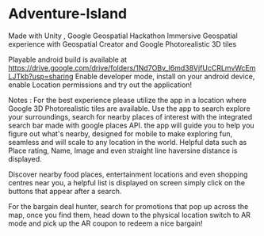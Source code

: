 # Adventure-Island
Made with Unity , Google Geospatial Hackathon Immersive Geospatial experience with Geospatial Creator and Google Photorealistic 3D tiles

Playable android build is available at https://drive.google.com/drive/folders/1Nd7OBv_l6md38VjfUcCRLmvWcEmLJTkb?usp=sharing
Enable developer mode, install on your android device, enable Location permissions and try out the application! 

Notes : For the best experience please utilize the app in a location where Google 3D Photorealistic tiles are available. 
Use the app to search explore your surroundings, search for nearby places of interest with the integrated search bar made with google places API. 
the app will guide you to help you figure out what's nearby, designed for mobile to make exploring fun, seamless and will scale to any location in the world. 
Helpful data such as Place rating, Name, Image and even straight line haversine distance is displayed.

Discover nearby food places, entertainment locations and even shopping centres near you, a helpful list is displayed on screen simply click on the buttons that appear after a search. 

For the bargain deal hunter, search for promotions that pop up across the map, once you find them, head down to the physical location switch to AR mode and pick up the AR coupon to redeem
a nice bargain! 
